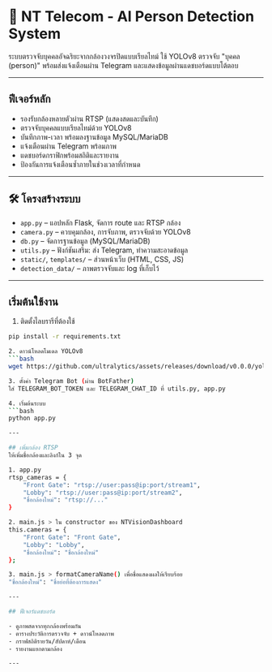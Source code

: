 # 🎯 NT Telecom - AI Person Detection System

ระบบตรวจจับบุคคลอัจฉริยะจากกล้องวงจรปิดแบบเรียลไทม์ ใช้ YOLOv8 ตรวจจับ "บุคคล (person)" พร้อมส่งแจ้งเตือนผ่าน Telegram และแสดงข้อมูลผ่านแดชบอร์ดแบบโต้ตอบ

---

## ฟีเจอร์หลัก

- รองรับกล้องหลายตัวผ่าน RTSP (แสดงสดและบันทึก)
- ตรวจจับบุคคลแบบเรียลไทม์ด้วย YOLOv8
- บันทึกภาพ-เวลา พร้อมลงฐานข้อมูล MySQL/MariaDB
- แจ้งเตือนผ่าน Telegram พร้อมภาพ
- แดชบอร์ดกราฟิกพร้อมสถิติและรายงาน
- ป้องกันการแจ้งเตือนซ้ำภายในช่วงเวลาที่กำหนด

---

## 🛠 โครงสร้างระบบ

- `app.py` – แอปหลัก Flask, จัดการ route และ RTSP กล้อง
- `camera.py` – ควบคุมกล้อง, การจับภาพ, ตรวจจับด้วย YOLOv8
- `db.py` – จัดการฐานข้อมูล (MySQL/MariaDB)
- `utils.py` – ฟังก์ชันเสริม: ส่ง Telegram, ทำความสะอาดข้อมูล  
- `static/`, `templates/` – ส่วนหน้าเว็บ (HTML, CSS, JS)  
- `detection_data/` – ภาพตรวจจับและ log ที่เก็บไว้

---

## เริ่มต้นใช้งาน

1. ติดตั้งไลบรารีที่ต้องใช้  
```bash
pip install -r requirements.txt

2. ดาวน์โหลดโมเดล YOLOv8 
```bash
wget https://github.com/ultralytics/assets/releases/download/v0.0.0/yolov8n.pt

3. ตั้งค่า Telegram Bot (ผ่าน BotFather)
ใส่ TELEGRAM_BOT_TOKEN และ TELEGRAM_CHAT_ID ที่ utils.py, app.py

4. เริ่มต้นระบบ
```bash
python app.py

---

## เพิ่มกล้อง RTSP
ให้เพิ่มชื่อกล้องและลิงก์ใน 3 จุด

1. app.py
rtsp_cameras = {
    "Front Gate": "rtsp://user:pass@ip:port/stream1",
    "Lobby": "rtsp://user:pass@ip:port/stream2",
    "ชื่อกล้องใหม่": "rtsp://..."
}

2. main.js > ใน constructor ของ NTVisionDashboard
this.cameras = {
    "Front Gate": "Front Gate",
    "Lobby": "Lobby",
    "ชื่อกล้องใหม่": "ชื่อกล้องใหม่"
};

3. main.js > formatCameraName() เพื่อชื่อแสดงผลให้เรียบร้อย
"ชื่อกล้องใหม่": "ชื่อย่อที่ต้องการแสดง"

---

## ฟีเจอร์แดชบอร์ด

- ดูภาพสดจากทุกกล้องพร้อมกัน
- ตารางประวัติการตรวจจับ + ดาวน์โหลดภาพ
- กราฟสถิติรายวัน/สัปดาห์/เดือน
- รายงานแยกตามกล้อง

--- 
